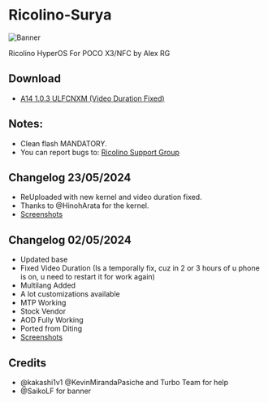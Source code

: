 # Ricolino-Surya
![Banner](https://github.com/zGonzah/HyperOS-Ports/assets/83481962/edbc44de-20d1-4e95-ac43-163b810ea618)

Ricolino HyperOS For POCO X3/NFC by Alex RG

## Download
  
- [A14 1.0.3 ULFCNXM (Video Duration Fixed)](https://drive.google.com/file/d/1BrXWn0WqtSP7P7ze8Y0xSwvXUnt-sy7e/view?usp=sharing)


## Notes:
- Clean flash MANDATORY.
- You can report bugs to: [Ricolino Support Group](https://t.me/XL_La)
  
## Changelog 23/05/2024
- ReUploaded with new kernel and video duration fixed.
- Thanks to @HinohArata for the kernel.
- [Screenshots](https://t.me/XL_Lab/926)
  
## Changelog 02/05/2024
- Updated base
- Fixed Video Duration (Is a temporally fix, cuz in 2 or 3 hours of u phone is on, u need to restart it for work again)
- Multilang Added
- A lot customizations available
- MTP Working
- Stock Vendor
- AOD Fully Working
- Ported from Diting
- [Screenshots](https://t.me/XL_Lab/926)

## Credits
- @kakashi1v1 @KevinMirandaPasiche and Turbo Team for help
- @SaikoLF for banner
